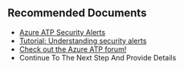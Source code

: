 <properties
	pageTitle="Security or suspicious activity alert"
	description="Security or suspicious activity alert"
	infoBubbleText="Security or suspicious activity alert"
	service="microsoft-aatp"
	resource="aatp"
	authors="digeler"
	ms.author="digeler"
	displayOrder="1"
	selfHelpType="generic"
	supportTopicIds="32729041"
	resourceTags=""
	productPesIds="16264"
	cloudEnvironments="Public"
	articleId="4ca9d70d-636a-bf51-3cde-2db5cf98a255"
	ownershipId="Azure_Advanced_Threat_Protection"
/>

## **Recommended Documents**

* [Azure ATP Security Alerts](https://docs.microsoft.com/azure-advanced-threat-protection/suspicious-activity-guide?tabs=external)
* [Tutorial: Understanding security alerts](https://docs.microsoft.com/azure-advanced-threat-protection/understanding-security-alerts)
* [Check out the Azure ATP forum!](https://aka.ms/azureatpcommunity)
* Continue To The Next Step And Provide Details